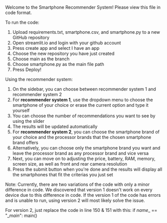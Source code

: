 Welcome to the Smartphone Recommender System! 
Please view this file in code format.

To run the code:
1. Upload requirements.txt, smartphone.csv, and smartphone.py to a new GitHub repository
2. Open streamlit.io and login with your github account
3. Press create app and select I have an app
4. Choose the new repository you have just created
5. Choose main as the branch
6. Choose smartphone.py as the main file path
7. Press Deploy!

Using the recommender system:
1. On the sidebar, you can choose between recommender system 1 and recommender system 2
2. For **recommender system 1**, use the dropdown menu to choose the smartphone of your choice or erase the current option and type it yourself
3. You can choose the number of recommendations you want to see by using the slider
4. The results will be updated automatically
5. For **recommender system 2**, you can choose the smartphone brand of your choice and the processor brands that the chosen smartphone brand offers
6. Alternatively, you can choose only the smartphone brand you want and leave the processor brand as any processor brand and vice versa
7. Next, you can move on to adjusting the price, battery, RAM, memory, screen size, as well as front and rear camera resolution
8. Press the submit button when you're done and the results will display all the smartphones that fit the criterias you just set

Note:
Currently, there are two variations of the code with only a minor difference in code. 
We discovered that version 1 doesn't work on every device due to this difference in code. 
If the version 1 of the code has errors and is unable to run, using version 2 will most likely solve the issue.

For version 2, just replace the code in line 150 & 151 with this:
if _name__ == "__main_":
    main()

